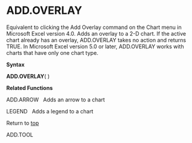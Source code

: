 ADD.OVERLAY
===========

Equivalent to clicking the Add Overlay command on the Chart menu in
Microsoft Excel version 4.0. Adds an overlay to a 2-D chart. If the
active chart already has an overlay, ADD.OVERLAY takes no action and
returns TRUE. In Microsoft Excel version 5.0 or later, ADD.OVERLAY works
with charts that have only one chart type.

**Syntax**

**ADD.OVERLAY**( )

**Related Functions**

ADD.ARROW   Adds an arrow to a chart

LEGEND   Adds a legend to a chart

Return to [top](#A)

ADD.TOOL
